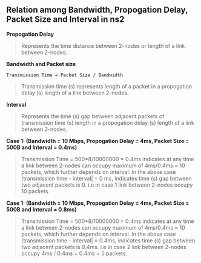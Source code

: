 ## Relation among Bandwidth, Propogation Delay, Packet Size and Interval in ns2

**Propogation Delay**

> Represents the time distance between 2-nodes or length of a link between 2-nodes.

**Bandwidth and Packet size**
```
Transmission Time = Packet Size / Bandwidth
```

> Transmission time (s) represents length of a packet in a propogation delay (s) length of a link between 2-nodes.

**Interval**

> Represents the time (s) gap between adjacent packets of transmission time (s) length in a propogation delay (s) length of a link between 2-nodes.

**Case 1: (Bandwidth = 10 Mbps, Propogation Delay = 4ms, Packet Size = 500B and Interval = 0.4ms)**

>Transmission Time = 500\*8/10000000 = 0.4ms indicates at any time a link between 2-nodes can occupy maximum of 4ms/0.4ms = 10 packets, which further depends on interval. In the above case |transmission time - interval| = 0 ms, indicates time (s) gap between two adjacent packets is 0. i.e in case 1 link between 2-nodes occupy 10 packets.

**Case 1: (Bandwidth = 10 Mbps, Propogation Delay = 4ms, Packet Size = 500B and Interval = 0.8ms)**

>Transmission Time = 500\*8/10000000 = 0.4ms indicates at any time a link between 2-nodes can occupy maximum of 4ms/0.4ms = 10 packets, which further depends on interval. In the above case |transmission time - interval| = 0.4ms, indicates time (s) gap between two adjacent packets is 0.4ms. i.e in case 2 link between 2-nodes occupy 4ms / 0.4ms + 0.4ms = 5 packets.

